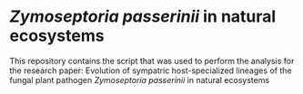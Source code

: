 # *Zymoseptoria passerinii* in natural ecosystems
This repository contains the script that was used to perform the analysis for the research paper: 
Evolution of sympatric host-specialized lineages of the fungal plant pathogen *Zymoseptoria passerinii* in natural ecosystems

